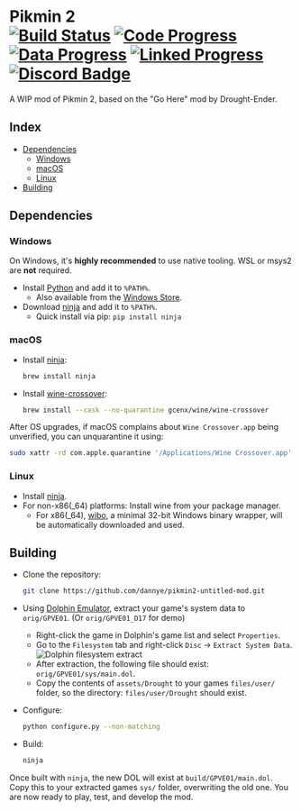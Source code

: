 Pikmin 2  
[![Build Status]][actions] [![Code Progress]][progress] [![Data Progress]][progress] [![Linked Progress]][progress] [![Discord Badge]][discord]
=============

[Build Status]: https://github.com/projectPiki/pikmin2/actions/workflows/build.yml/badge.svg
[actions]: https://github.com/projectPiki/pikmin2/actions/workflows/build.yml
[Code Progress]: https://decomp.dev/projectPiki/pikmin2.svg?mode=shield&measure=code&label=Code&category=all
[Data Progress]: https://decomp.dev/projectPiki/pikmin2.svg?mode=shield&measure=data&label=Data&category=all
[Linked Progress]: https://decomp.dev/projectPiki/pikmin2.svg?mode=shield&measure=complete_code&label=Linked%20Code&category=all
[Discord Badge]: https://img.shields.io/discord/933849697485983765?color=%237289DA&logo=discord&logoColor=%23FFFFFF
[discord]: https://discord.gg/CWKqYMePX8
[progress]: https://decomp.dev/projectPiki/pikmin2

A WIP mod of Pikmin 2, based on the "Go Here" mod by Drought-Ender.

Index
-----

- [Dependencies](#dependencies)
  - [Windows](#windows)
  - [macOS](#macos)
  - [Linux](#linux)
- [Building](#building)

Dependencies
------------

### Windows

On Windows, it's **highly recommended** to use native tooling. WSL or msys2 are **not** required.

- Install [Python](https://www.python.org/downloads/) and add it to `%PATH%`.
  - Also available from the [Windows Store](https://apps.microsoft.com/store/detail/python-311/9NRWMJP3717K).
- Download [ninja](https://github.com/ninja-build/ninja/releases) and add it to `%PATH%`.
  - Quick install via pip: `pip install ninja`

### macOS

- Install [ninja](https://github.com/ninja-build/ninja/wiki/Pre-built-Ninja-packages):

  ```sh
  brew install ninja
  ```

- Install [wine-crossover](https://github.com/Gcenx/homebrew-wine):

  ```sh
  brew install --cask --no-quarantine gcenx/wine/wine-crossover
  ```

After OS upgrades, if macOS complains about `Wine Crossover.app` being unverified, you can unquarantine it using:

```sh
sudo xattr -rd com.apple.quarantine '/Applications/Wine Crossover.app'
```

### Linux

- Install [ninja](https://github.com/ninja-build/ninja/wiki/Pre-built-Ninja-packages).
- For non-x86(_64) platforms: Install wine from your package manager.
  - For x86(_64), [wibo](https://github.com/decompals/wibo), a minimal 32-bit Windows binary wrapper, will be automatically downloaded and used.

Building
--------

- Clone the repository:

  ```sh
  git clone https://github.com/dannye/pikmin2-untitled-mod.git
  ```

- Using [Dolphin Emulator](https://dolphin-emu.org/), extract your game's system data to `orig/GPVE01`. (Or `orig/GPVE01_D17` for demo)
  - Right-click the game in Dolphin's game list and select `Properties`.
  - Go to the `Filesystem` tab and right-click `Disc` -> `Extract System Data`.
![Dolphin filesystem extract](assets/dolphin-extract.png)
  - After extraction, the following file should exist: `orig/GPVE01/sys/main.dol`.
  - Copy the contents of `assets/Drought` to your games `files/user/` folder, so the directory: `files/user/Drought` should exist.

- Configure:

  ```sh
  python configure.py --non-matching
  ```

- Build:

  ```sh
  ninja
  ```

Once built with `ninja`, the new DOL will exist at `build/GPVE01/main.dol`. Copy this to your extracted games `sys/` folder, overwriting the old one. You are now ready to play, test, and develop the mod.
